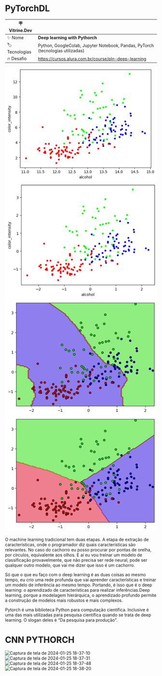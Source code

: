 # PyTorchDL

| :placard: Vitrine.Dev |     |
| -------------  | --- |
| :sparkles: Nome        | **Deep learning with Pythorch**
| :label: Tecnologias | Python, GoogleColab, Jupyter Notebook, Pandas, PyTorch  (tecnologias utilizadas)
| :fire: Desafio     |  https://cursos.alura.com.br/course/pln-deep-learning

<p align="center">
  <img alt="Wine" src="wine1.png">
  <img alt="wine1" src="wine2-norm.png">
  <img alt="fronteira" src="frontdecisi.png">
  <img alt="optimizer" src="optimizer.png">

O machine learning tradicional tem duas etapas. A etapa de extração de características, onde o programador diz quais características são relevantes. No caso do cachorro eu posso procurar por pontas de orelha, por círculos, equivalente aos olhos. E aí eu vou treinar um modelo de classificação provavelmente, que não precisa ser rede neural, pode ser qualquer outro modelo, que vai me dizer que isso é um cachorro.

Só que o que eu faço com o deep learning é as duas coisas ao mesmo tempo, eu crio uma rede profunda que vai aprender características e treinar um modelo de inferência ao mesmo tempo. Portando, é isso que é o deep learning: o aprendizado de características para realizar inferências.Deep learning, porque a modelagem hierárquica, o aprendizado profundo permite a construção de modelos mais robustos e mais complexos.

Pytorch é uma biblioteca Python para computação científica. Inclusive é uma das mais utilizadas para pesquisa científica quando se trata de deep learning. O slogan deles é “Da pesquisa para produção”.
# CNN PYTHORCH
![Captura de tela de 2024-01-25 18-37-10](https://github.com/DiegoDeMorais1/PyTorchDL/assets/118218502/9e5fdbe3-c928-4f0b-a29e-64ffbbc9bb2c)
![Captura de tela de 2024-01-25 18-37-31](https://github.com/DiegoDeMorais1/PyTorchDL/assets/118218502/4dc7b458-0969-4409-9a13-919b7ea663a0)
![Captura de tela de 2024-01-25 18-37-48](https://github.com/DiegoDeMorais1/PyTorchDL/assets/118218502/3997cc68-2169-4749-a084-a7a27bc238d9)
![Captura de tela de 2024-01-25 18-38-20](https://github.com/DiegoDeMorais1/PyTorchDL/assets/118218502/10c9fe13-ee46-4269-8c19-f9cd6f711aab)





